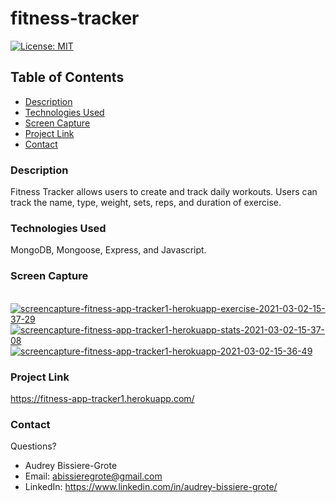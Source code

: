 # fitness-tracker
[![License: MIT](https://img.shields.io/badge/License-MIT-yellow.svg)](https://opensource.org/licenses/MIT)

## Table of Contents
* [Description](#description)
* [Technologies Used](#technologies-used)
* [Screen Capture](#Screen-Capture)
* [Project Link](#project-Link)
* [Contact](#contact)


### Description 
 Fitness Tracker allows users to create and track daily workouts. Users can track the name, type, weight, sets, reps, and duration of exercise. 

### Technologies Used
MongoDB, Mongoose, Express, and Javascript. 

### Screen Capture
<br>
<a href="https://ibb.co/YLKT81H"><img src="https://i.ibb.co/YLKT81H/screencapture-fitness-app-tracker1-herokuapp-exercise-2021-03-02-15-37-29.png" alt="screencapture-fitness-app-tracker1-herokuapp-exercise-2021-03-02-15-37-29" border="0"></a> <a href="https://ibb.co/FWRD10J"><img src="https://i.ibb.co/FWRD10J/screencapture-fitness-app-tracker1-herokuapp-stats-2021-03-02-15-37-08.png" alt="screencapture-fitness-app-tracker1-herokuapp-stats-2021-03-02-15-37-08" border="0"></a> <a href="https://ibb.co/5MMK9S9"><img src="https://i.ibb.co/5MMK9S9/screencapture-fitness-app-tracker1-herokuapp-2021-03-02-15-36-49.png" alt="screencapture-fitness-app-tracker1-herokuapp-2021-03-02-15-36-49" border="0"></a>

### Project Link
https://fitness-app-tracker1.herokuapp.com/

### Contact 
Questions? 

* Audrey Bissiere-Grote
* Email: abissieregrote@gmail.com
* LinkedIn: https://www.linkedin.com/in/audrey-bissiere-grote/
